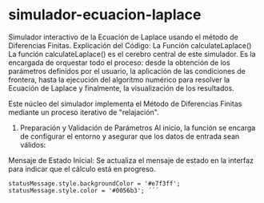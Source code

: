 # simulador-ecuacion-laplace
Simulador interactivo de la Ecuación de Laplace usando el método de Diferencias Finitas.
Explicación del Código: La Función calculateLaplace()
La función calculateLaplace() es el cerebro central de este simulador. Es la encargada de orquestar todo el proceso: desde la obtención de los parámetros definidos por el usuario, la aplicación de las condiciones de frontera, hasta la ejecución del algoritmo numérico para resolver la Ecuación de Laplace y finalmente, la visualización de los resultados.

Este núcleo del simulador implementa el Método de Diferencias Finitas mediante un proceso iterativo de "relajación".

1. Preparación y Validación de Parámetros
Al inicio, la función se encarga de configurar el entorno y asegurar que los datos de entrada sean válidos:

Mensaje de Estado Inicial:
Se actualiza el mensaje de estado en la interfaz para indicar que el cálculo está en progreso.
```statusMessage.textContent = "Calculando...";
statusMessage.style.backgroundColor = '#e7f3ff';
statusMessage.style.color = '#0056b3'; ´´´ 
